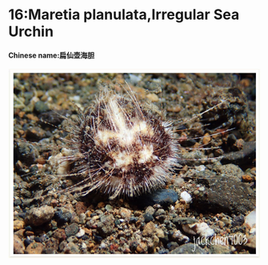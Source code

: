 # 16:Maretia planulata,Irregular Sea Urchin

#### Chinese name:扁仙壶海胆

![](../../.gitbook/assets/maretia-planulata.jpg)

